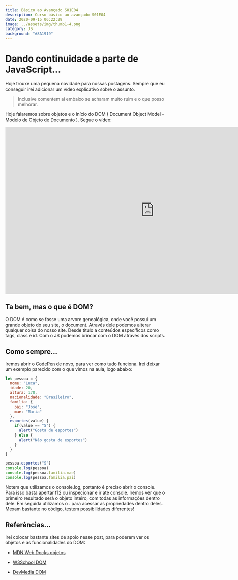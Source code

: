 ```yaml
---
title: Básico ao Avançado S01E04
description: Curso básico ao avançado S01E04
date: 2020-09-15 06:22:29
image: ../assets/img/thumb1-4.png
category: JS
background: "#8A1919"
---
```

# Dando continuidade a parte de JavaScript...

Hoje trouxe uma pequena novidade para nossas postagens. Sempre que eu conseguir irei adicionar um vídeo explicativo sobre o assunto.

> Inclusive comentem ai embaixo se acharam muito ruim e o que posso melhorar.

Hoje falaremos sobre objetos e o início do DOM ( Document Object Model - Modelo de Objeto de Documento ). Segue o vídeo:

<iframe width="933" height="525" src="https://www.youtube.com/embed/jz6qSdSEnSw" frameborder="0" allow="accelerometer; autoplay; clipboard-write; encrypted-media; gyroscope; picture-in-picture" allowfullscreen></iframe>

## Ta bem, mas o que é DOM?

O DOM é como se fosse uma arvore genealógica, onde você possui um grande objeto do seu site, o document. Através dele podemos alterar qualquer coisa do nosso site. Desde título a conteúdos específicos como tags, class e id. Com o JS podemos brincar com o DOM através dos scripts.

## Como sempre...

Iremos abrir o [CodePen](https://codepen.io/pen/) de novo, para ver como tudo funciona.
Irei deixar um exemplo parecido com o que vimos na aula, logo abaixo:

```javascript
let pessoa = {
  nome: "Luca",
  idade: 20,
  altura: 178,
  nacionalidade: "Brasileiro",
  familia: {
    pai: "José",
    mae: "Maria"
  },
  esportes(value) {
    if(value == "S") {
      alert("Gosta de esportes")
    } else {
      alert("Não gosta de esportes")
    }
  }
}

pessoa.esportes("S")
console.log(pessoa)
console.log(pessoa.familia.mae)
console.log(pessoa.familia.pai)
```

Notem que utilizamos o console.log, portanto é preciso abrir o console. Para isso basta apertar f12 ou inspecionar e ir ate console. Iremos ver que o primeiro resultado será o objeto inteiro, com todas as informações dentro dele. Em seguida utilizamos o . para acessar as propriedades dentro deles. Mexam bastante no código, testem possibilidades diferentes!



## Referências...

Irei colocar bastante sites de apoio nesse post, para poderem ver os objetos e as funcionalidades do DOM:

- [MDN Web Docks objetos](https://developer.mozilla.org/pt-BR/docs/Aprender/JavaScript/Objetos/B%C3%A1sico)

- [W3School DOM ](https://www.w3schools.com/js/js_htmldom.asp)

- [DevMedia DOM](https://www.devmedia.com.br/trabalhando-com-dom-em-javascript/29039)